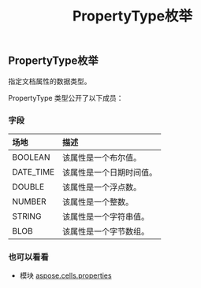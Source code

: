 ﻿---
title: PropertyType枚举
second_title: Aspose.Cells for Python via .NET API 参考文献
description:
type: docs
weight: 90
url: /zh/python-net/aspose.cells.properties/propertytype/
is_root: false
---
## PropertyType枚举
指定文档属性的数据类型。



PropertyType 类型公开了以下成员：

### 字段
|场地|描述|
| :- | :- |
| BOOLEAN |该属性是一个布尔值。|
| DATE_TIME |该属性是一个日期时间值。|
| DOUBLE |该属性是一个浮点数。|
| NUMBER |该属性是一个整数。|
| STRING |该属性是一个字符串值。|
| BLOB |该属性是一个字节数组。|



### 也可以看看
* 模块 [aspose.cells.properties](..)
